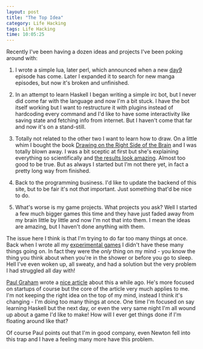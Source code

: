 ```yaml
---
layout: post
title: "The Top Idea"
category: Life Hacking
tags: Life Hacking
time: 10:05:25
---
```

Recently I've been having a dozen ideas and projects I've been poking around with:

1. I wrote a simple lua, later perl, which announced when a new [day9](https://day9.tv/) episode has come. Later I expanded it to search for new manga episodes, but now it's broken and unfinished.

2. In an attempt to learn Haskell I began writing a simple irc bot, but I never did come far with the language and now I'm a bit stuck. I have the bot itself working but I want to restructure it with plugins instead of hardcoding every command and I'd like to have some interactivity like saving state and fetching info from internet. But I haven't come that far and now it's on a stand-still.

3. Totally not related to the other two I want to learn how to draw. On a little whim I bought the book [Drawing on the Right Side of the Brain](http://www.drawright.com/) and I was totally blown away. I was a bit sceptic at first but she's explaining everything so scientifically and [the results look amazing](http://drawright.com/gallery.htm). Almost too good to be true. But as always I started but I'm not there yet, in fact a pretty long way from finished.

4. Back to the programming business. I'd like to update the backend of this site, but to be fair it's not *that* important. Just something that'd be nice to do.

5. What's worse is my game projects. What projects you ask? Well I started a few much bigger games this time and they have just faded away from my brain little by little and now I'm not that into them. I mean the ideas are amazing, but I haven't done anything with them.

The issue here I think is that I'm trying to do far too many things at once. Back when I wrote all my [experimental games](/blog/2010/03/30/the_experimental_games) I didn't have these many things going on. In fact they were the *only* thing on my mind - you know the thing you think about when you're in the shower or before you go to sleep. Hell I've even woken up, all sweaty, and had a solution but the very problem I had struggled all day with!

[Paul Graham](http://paulgraham.com/) wrote a [nice article](http://www.paulgraham.com/top.html) about this a while ago. He's more focused on startups of course but the core of the article very much applies to me. I'm not keeping the right idea on the top of my mind, instead I think it's changing - I'm doing too many things at once. One time I'm focused on say learning Haskell but the next day, or even the very same night I'm all wound up about a game I'd like to make! How will I ever get things done if I'm floating around like that?

Of course Paul points out that I'm in good company, even Newton fell into this trap and I have a feeling many more have this problem.

